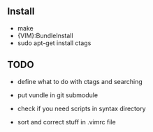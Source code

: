 ## Install

- make
- {VIM}:BundleInstall
- sudo apt-get install ctags

## TODO

* define what to do with ctags and searching

* put vundle in git submodule
* check if you need scripts in syntax directory
* sort and correct stuff in .vimrc file
